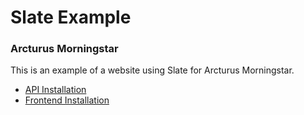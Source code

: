 # Slate Example
### Arcturus Morningstar

This is an example of a website using Slate for Arcturus Morningstar.

* [API Installation](api/README.md)
* [Frontend Installation](web/README.md)